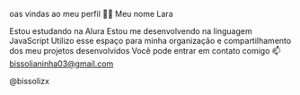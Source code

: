 oas vindas ao meu perfil 💙💙
Meu nome Lara

Estou estudando na Alura
Estou me desenvolvendo na linguagem JavaScript
Utilizo esse espaço para minha organização e compartilhamento dos meu projetos desenvolvidos
Você pode entrar em contato comigo 📫
bissolianinha03@gmail.com

@bissolizx
